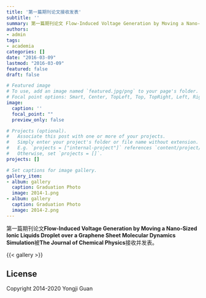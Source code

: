 ```yaml
---
title: '第一篇期刊论文接收发表'
subtitle: ''
summary: 第一篇期刊论文 Flow-Induced Voltage Generation by Moving a Nano-Sized Ionic Liquids Droplet over a Graphene Sheet Molecular Dynamics Simulation 被 The Journal of Chemical Physics接收并发表。
authors:
- admin
tags:
- academia
categories: []
date: "2016-03-09"
lastmod: "2016-03-09"
featured: false
draft: false

# Featured image
# To use, add an image named `featured.jpg/png` to your page's folder.
# Focal point options: Smart, Center, TopLeft, Top, TopRight, Left, Right, BottomLeft, Bottom, BottomRight
image:
  caption: ''
  focal_point: ""
  preview_only: false

# Projects (optional).
#   Associate this post with one or more of your projects.
#   Simply enter your project's folder or file name without extension.
#   E.g. `projects = ["internal-project"]` references `content/project/deep-learning/index.md`.
#   Otherwise, set `projects = []`.
projects: []

# Set captions for image gallery.
gallery_item:
- album: gallery
  caption: Graduation Photo
  image: 2014-1.png
- album: gallery
  caption: Graduation Photo
  image: 2014-2.png
---
```


第一篇期刊论文**Flow-Induced Voltage Generation by Moving a Nano-Sized Ionic Liquids Droplet over a Graphene Sheet Molecular Dynamics Simulation**被**The Journal of Chemical Physics**接收并发表。

{{< gallery >}}

## License

Copyright 2014-2020 Yongji Guan

